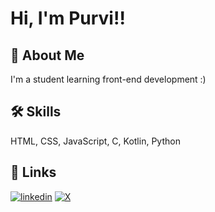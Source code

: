 


# Hi, I'm Purvi!!


## 🚀 About Me
I'm a student learning front-end development :)





## 🛠 Skills
HTML, CSS, JavaScript, C, Kotlin, Python


## 🔗 Links
[![linkedin](https://www.linkedin.com/in/purvi-kalpeshkumar-pandey-42ba18332/)](https://www.linkedin.com/)
[![X](https://x.com/PurviPande53488)](https://x.com/)

